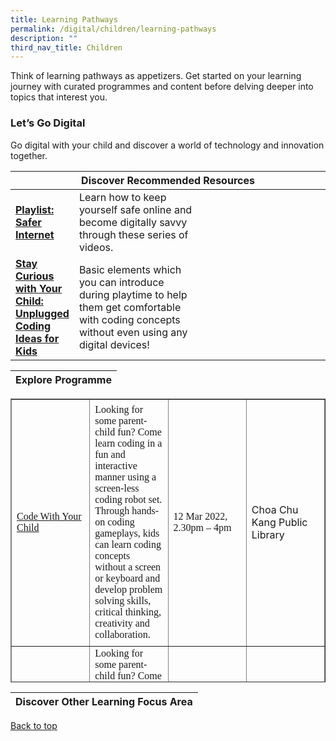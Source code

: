 ```yaml
---
title: Learning Pathways
permalink: /digital/children/learning-pathways
description: ""
third_nav_title: Children
---
```

<style type="text/css">
/* Links */
.content a { color: #322987; }
.content a:focus,
.content a:hover { color: #28216c; }

/* Button Outline */
.bp-button { padding-left: 1.5rem; padding-right: 1.5rem; }
.bp-button.is-primary-outline { border: 1px solid #322987; color: #322987; background-color: transparent; text-decoration: none; }
.bp-button.is-primary-outline:focus,
.bp-button.is-primary-outline:hover { border: 1px solid #322987; color: #cff2e8; background-color: #322987; text-decoration: none; }

/* Responsive Iframe */
.responsive-iframe { position: absolute; top: 0; left: 0; bottom: 0; right: 0; width: 100%; height: 100%; }
.responsive-iframe-container { position: relative; overflow: hidden; width: 100%; }
.responsive-iframe-container.ratio-16by9 { padding-top: 56.25%; }
.responsive-iframe-container.ratio-4by3 { padding-top: 75%; }
.responsive-iframe-container.ratio-3by2 { padding-top: 66.66%; }
.responsive-iframe-container.ratio-1by1 { padding-top: 100%; }
</style>
Think of learning pathways as appetizers. Get started on your learning journey with curated programmes and content before delving deeper into topics that interest you.
<h3><b>Let’s Go Digital</b></h3>
Go digital with your child and discover a world of technology and innovation together. 
<div class="horizontal-scroll margin--bottom--lg">
  <table class="generic-table">
    <thead>
      <tr>
        <th colspan="4" class="is-uppercase has-weight-normal">Discover Recommended Resources</th>
      </tr>
    </thead>
    <tbody>
      <tr>
        <td style="width: 20%;"><a href="/digital/children/content" target="_blank"><b>Playlist: Safer Internet</b></a></td>
        <td style="width: 40%;">Learn how to keep yourself safe online and become digitally savvy through these series of videos.</td>
        <td style="width: 20%;"></td>
        <td style="width: 20%;"></td>
      </tr>
      <tr>
        <td><a href="https://childrenandteens.nlb.gov.sg/diy-resources/primary/stay-curious-with-your-child" target="_blank"><b>Stay Curious with Your Child: Unplugged Coding Ideas for Kids</b></a></td>
        <td>Basic elements which you can introduce during playtime to help them get comfortable with coding concepts without even using any digital devices!</td>
        <td> </td>
        <td> </td>
      </tr>
    </tbody>
  </table>
</div>
<div class="horizontal-scroll margin--bottom--lg">
  <table class="generic-table">
    <thead>
      <tr>
        <th colspan="4" class="is-uppercase has-weight-normal">Explore Programme</th>
      </tr>
		</thead>
	</table>
<table style="border-collapse: collapse; width: 100%; height: 454px;" border="1">
<tbody>
<tr style="height: 395px;">
<td style="width: 25%; height: 395px;"><a href="%20&lt;a href=&quot;https://www.eventbrite.sg/o/golibrary-national-library-board-singapore-26735252849&quot;&gt;here&lt;/a&gt;" target="_blank"><span style="margin-top: 0pt; margin-bottom: 0pt; margin-left: 0in; direction: ltr; unicode-bidi: embed; word-break: normal;"><span style="font-size: 12pt; font-family: Calibri;">Code With Your Child</span></span></a></td>
<td style="width: 25%; height: 395px;"><span style="margin-top: 0pt; margin-bottom: 0pt; margin-left: 0in; direction: ltr; unicode-bidi: embed; word-break: normal;"><span style="font-size: 12pt; font-family: Calibri;">Looking for some parent-child fun? Come learn coding in a fun and interactive manner using a screen-less coding robot set. Through hands-on coding gameplays, kids can learn coding concepts without a screen or keyboard and develop problem solving skills, critical thinking, creativity and collaboration.</span></span></td>
<td style="width: 25%; height: 395px;"><span style="font-size: 12pt; font-family: Calibri;">12 Mar 2022, </span><span style="font-size: 12pt; font-family: Calibri;">2.30pm &ndash; 4pm</span></td>
<td style="width: 25%; height: 395px;">Choa Chu Kang Public Library</td>
</tr>
<tr style="height: 41px;">
<td style="width: 25%; height: 41px;"><a href="%20&lt;a href=&quot;https://www.eventbrite.sg/o/golibrary-national-library-board-singapore-26735252849&quot;&gt;here&lt;/a&gt;" target="_blank"><span style="margin-top: 0pt; margin-bottom: 0pt; margin-left: 0in; direction: ltr; unicode-bidi: embed; word-break: normal;"><span style="font-size: 12pt; font-family: Calibri;">Code With Your Child</span></span></a></td>
<td style="width: 25%; height: 41px;"><span style="margin-top: 0pt; margin-bottom: 0pt; margin-left: 0in; direction: ltr; unicode-bidi: embed; word-break: normal;"><span style="font-size: 12pt; font-family: Calibri;">Looking for some parent-child fun? Come learn coding in a fun and interactive manner using a screen-less coding robot set. Through hands-on coding gameplays, kids can learn coding concepts without a screen or keyboard and develop problem solving skills, critical thinking, creativity and collaboration.</span></span></td>
<td style="width: 25%; height: 41px;"><span style="font-size: 12pt; font-family: Calibri;">19 Mar 2022, </span><span style="font-size: 12pt; font-family: Calibri;">2.30pm-4pm&nbsp;</span></td>
<td style="width: 25%; height: 41px;">Sengkang Public LIbrary</td>
</tr>
<tr style="height: 18px;">
<td style="width: 25%; height: 18px;"><a href="%20&lt;a href=&quot;https://www.eventbrite.sg/o/golibrary-national-library-board-singapore-26735252849&quot;&gt;here&lt;/a&gt;" target="_blank"><span style="line-height: 107%; margin-top: 0pt; margin-bottom: 8pt; margin-left: 0in; direction: ltr; unicode-bidi: embed; word-break: normal;"><span style="font-size: 11pt; font-family: Calibri;">My Art Buddy | Hot Air Balloon</span></span></a></td>
<td style="width: 25%; height: 18px;"><span style="line-height: 107%; margin: 0pt 0in 8pt; text-indent: 0in; direction: ltr; unicode-bidi: embed; word-break: normal;"><span style="font-size: 11pt; font-family: Calibri;">Experimenting with new prototyping tools and processes, including using recyclable materials and coding kit &ndash; children will learn to build a small hot air balloon.</span></span></td>
<td style="width: 25%; height: 18px;">18 Mar 2022, <br />10:00am-12:00pm</td>
<td style="width: 25%; height: 18px;">Toa Payoh public Library</td>
</tr>
</tbody>
</table>
		</div>
<div class="horizontal-scroll margin--bottom--lg">
<table class="generic-table">
    <thead>
      <tr>
        <th colspan="4" class="is-uppercase has-weight-normal ">Discover Other Learning Focus Area</th>
      </tr>
    </thead>
  </table>
</div>
<p class="has-text-right margin--top--xl"><a href="#main-content">Back to top</a></p>